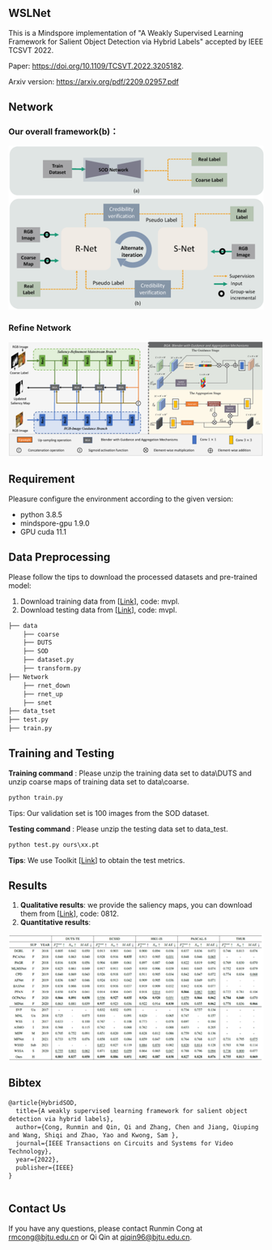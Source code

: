 ## WSLNet

This is a Mindspore implementation of "A Weakly Supervised Learning Framework for Salient Object Detection via Hybrid Labels" accepted by IEEE TCSVT 2022.

Paper: https://doi.org/10.1109/TCSVT.2022.3205182.

Arxiv version: https://arxiv.org/pdf/2209.02957.pdf

## Network

### Our overall framework(b)：

![image](figures/General_Framework.png)

### Refine Network

![image](figures/R-Net.png)


## Requirement

Pleasure configure the environment according to the given version:

- python 3.8.5
- mindspore-gpu 1.9.0
- GPU cuda 11.1

## Data Preprocessing

 Please follow the tips to download the processed datasets and pre-trained model:

 1. Download training data  from [[Link](https://pan.baidu.com/s/1rE24g_NCsAoIUrp4bBrr0A)], code: mvpl.
2. Download testing data from [[Link](https://pan.baidu.com/s/1qrU_buTa8LpnE3f0GrDqlQ)], code: mvpl.


```python
├── data
    ├── coarse
    ├── DUTS
    ├── SOD
    ├── dataset.py 
    ├── transform.py
├── Network
    ├── rnet_down
    ├── rnet_up
    ├── snet
├── data_tset
├── test.py
├── train.py
```


## Training and Testing

**Training command** :
Please unzip the training data set to data\DUTS and unzip coarse maps of training data set to data\coarse.
```python
python train.py
```
Tips: Our validation set is 100 images from the SOD dataset.

**Testing command** :
Please unzip the testing data set to data_test.
```python
python test.py ours\xx.pt
```
**Tips**: We use Toolkit [[Link](https://github.com/zyjwuyan/SOD_Evaluation_Metrics)] to obtain the test metrics.



## Results

1. **Qualitative results**: we provide the saliency maps, you can download them from [[Link](https://pan.baidu.com/s/1yDlwuOgqTKkO3LDXqyfQ2w)], code: 0812.
2. **Quantitative results**: 

![image](figures/result.png)



## Bibtex
```
@article{HybridSOD,
  title={A weakly supervised learning framework for salient object detection via hybrid labels},
  author={Cong, Runmin and Qin, Qi and Zhang, Chen and Jiang, Qiuping and Wang, Shiqi and Zhao, Yao and Kwong, Sam },
  journal={IEEE Transactions on Circuits and Systems for Video Technology},
  year={2022},
  publisher={IEEE}
}
  
```
## Contact Us
If you have any questions, please contact Runmin Cong at [rmcong@bjtu.edu.cn](mailto:rmcong@bjtu.edu.cn) or Qi Qin at [qiqin96@bjtu.edu.cn](mailto:qiqin96@bjtu.edu.cn).

